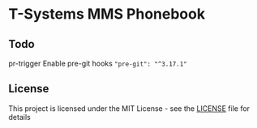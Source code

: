 # T-Systems MMS Phonebook

## Todo

pr-trigger
Enable pre-git hooks
`"pre-git": "^3.17.1"`

## License

This project is licensed under the MIT License - see the [LICENSE](LICENSE) file for details
